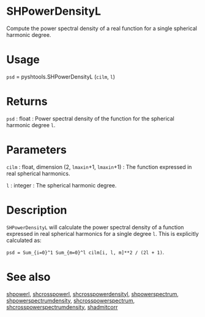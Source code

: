# SHPowerDensityL

Compute the power spectral density of a real function for a single spherical harmonic degree.

# Usage

`psd` = pyshtools.SHPowerDensityL (`cilm`, `l`)

# Returns

`psd` : float
:   Power spectral density of the function for the spherical harmonic degree `l`.

# Parameters

`cilm` : float, dimension (2, `lmaxin`+1, `lmaxin`+1)
:   The function expressed in real spherical harmonics.
	
`l` : integer
:   The spherical harmonic degree. 

# Description

`SHPowerDensityL` will calculate the power spectral density of a function expressed in real spherical harmonics for a single degree `l`. This is explicitly calculated as:

`psd = Sum_{i=0}^1 Sum_{m=0}^l cilm[i, l, m]**2 / (2l + 1)`.

# See also

[shpowerl](pyshpowerl.html), [shcrosspowerl](pyshcrosspowerl.html), [shcrosspowerdensityl](pyshcrosspowerdensityl.html), [shpowerspectrum](pyshpowerspectrum.html), [shpowerspectrumdensity](pyshpowerspectrumdensity.html), [shcrosspowerspectrum](pyshcrosspowerspectrum.html), [shcrosspowerspectrumdensity](pyshcrosspowerspectrumdensity.html), [shadmitcorr](pyshadmitcorr.html)
